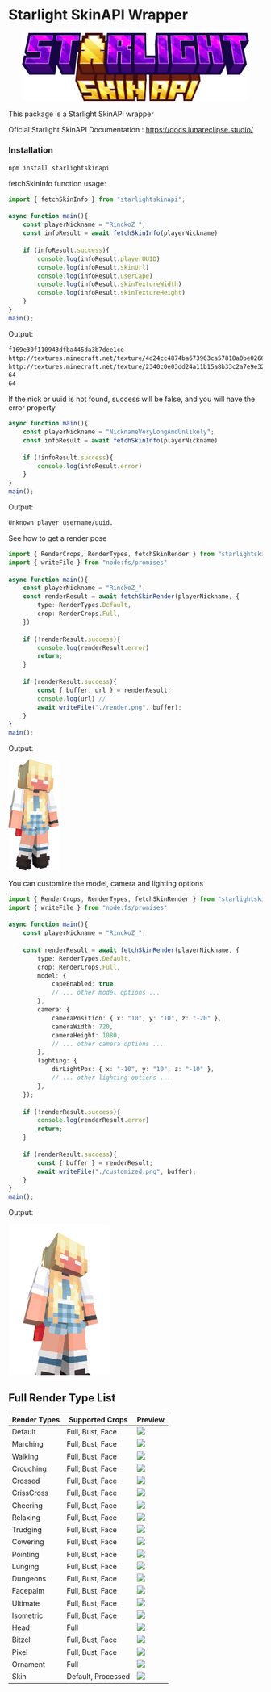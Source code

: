 # Starlight SkinAPI Wrapper
<p align="center">
    <img src="./assets/images/logo.png" width=450>
</p>

This package is a Starlight SkinAPI wrapper

Oficial Starlight SkinAPI Documentation : https://docs.lunareclipse.studio/

### Installation
```bash
npm install starlightskinapi
```

fetchSkinInfo function usage:
```ts
import { fetchSkinInfo } from "starlightskinapi";

async function main(){
    const playerNickname = "RinckoZ_";
    const infoResult = await fetchSkinInfo(playerNickname)

    if (infoResult.success){
        console.log(infoResult.playerUUID)
        console.log(infoResult.skinUrl)
        console.log(infoResult.userCape)
        console.log(infoResult.skinTextureWidth)
        console.log(infoResult.skinTextureHeight)
    }
}
main();
```
Output:
```bash
f169e30f110943dfba445da3b7dee1ce
http://textures.minecraft.net/texture/4d24cc4874ba673963ca57818a0be02666aa80f4747d00b45571e380ed9b54f7
http://textures.minecraft.net/texture/2340c0e03dd24a11b15a8b33c2a7e9e32abb2051b2481d0ba7defd635ca7a933
64
64
```

If the nick or uuid is not found, success will be false, and you will have the error property
```ts
async function main(){
    const playerNickname = "NicknameVeryLongAndUnlikely";
    const infoResult = await fetchSkinInfo(playerNickname)

    if (!infoResult.success){
        console.log(infoResult.error)
    }
}
main();
```

Output: 
```bash
Unknown player username/uuid.
```

See how to get a render pose

```ts
import { RenderCrops, RenderTypes, fetchSkinRender } from "starlightskinapi";
import { writeFile } from "node:fs/promises"

async function main(){
    const playerNickname = "RinckoZ_";
    const renderResult = await fetchSkinRender(playerNickname, {
        type: RenderTypes.Default,
        crop: RenderCrops.Full,
    })

    if (!renderResult.success){
        console.log(renderResult.error)
        return;
    }

    if (renderResult.success){
        const { buffer, url } = renderResult;
        console.log(url) // 
        await writeFile("./render.png", buffer);
    }
}
main();
```
Output:

<img src="assets/images/render.png" width=100>

You can customize the model, camera and lighting options

```ts
import { RenderCrops, RenderTypes, fetchSkinRender } from "starlightskinapi";
import { writeFile } from "node:fs/promises"

async function main(){
    const playerNickname = "RinckoZ_";

    const renderResult = await fetchSkinRender(playerNickname, {
        type: RenderTypes.Default,
        crop: RenderCrops.Full,
        model: {
            capeEnabled: true,
            // ... other model options ...
        },
        camera: {
            cameraPosition: { x: "10", y: "10", z: "-20" },
            cameraWidth: 720,
            cameraHeight: 1080,
            // ... other camera options ...
        },
        lighting: {
            dirLightPos: { x: "-10", y: "10", z: "-10" },
            // ... other lighting options ...
        },
    });

    if (!renderResult.success){
        console.log(renderResult.error)
        return;
    }

    if (renderResult.success){
        const { buffer } = renderResult;
        await writeFile("./customized.png", buffer);
    }
}
main();
```

Output:

<img src="assets/images/customized.png" width=200>


## Full Render Type List

| Render Types | Supported Crops | Preview |
| ------------ | --------------- | ------- |
| Default | Full, Bust, Face | <img src="https://starlightskins.lunareclipse.studio/skin-render/default/RinckoZ_/full" width=40> |
| Marching | Full, Bust, Face | <img src="https://starlightskins.lunareclipse.studio/skin-render/marching/RinckoZ_/full" width=40> |
| Walking | Full, Bust, Face | <img src="https://starlightskins.lunareclipse.studio/skin-render/walking/RinckoZ_/full" width=40> |
| Crouching | Full, Bust, Face | <img src="https://starlightskins.lunareclipse.studio/skin-render/crouching/RinckoZ_/full" width=40> |
| Crossed | Full, Bust, Face | <img src="https://starlightskins.lunareclipse.studio/skin-render/crossed/RinckoZ_/full" width=40> |
| CrissCross| Full, Bust, Face | <img src="https://starlightskins.lunareclipse.studio/skin-render/criss_cross/RinckoZ_/full" width=40> |
| Cheering| Full, Bust, Face | <img src="https://starlightskins.lunareclipse.studio/skin-render/cheering/RinckoZ_/full" width=40> |
| Relaxing| Full, Bust, Face | <img src="https://starlightskins.lunareclipse.studio/skin-render/relaxing/RinckoZ_/full" width=40> |
| Trudging | Full, Bust, Face | <img src="https://starlightskins.lunareclipse.studio/skin-render/trudging/RinckoZ_/full" width=40> |
| Cowering| Full, Bust, Face | <img src="https://starlightskins.lunareclipse.studio/skin-render/cowering/RinckoZ_/full" width=40> |
| Pointing| Full, Bust, Face | <img src="https://starlightskins.lunareclipse.studio/skin-render/pointing/RinckoZ_/full" width=40> |
| Lunging| Full, Bust, Face | <img src="https://starlightskins.lunareclipse.studio/skin-render/lunging/RinckoZ_/full" width=40> |
| Dungeons| Full, Bust, Face | <img src="https://starlightskins.lunareclipse.studio/skin-render/dungeons/RinckoZ_/full" width=40> |
| Facepalm| Full, Bust, Face | <img src="https://starlightskins.lunareclipse.studio/skin-render/facepalm/RinckoZ_/full" width=40> |
| Ultimate| Full, Bust, Face | <img src="https://starlightskins.lunareclipse.studio/skin-render/ultimate/RinckoZ_/full" width=40> |
| Isometric| Full, Bust, Face | <img src="https://starlightskins.lunareclipse.studio/skin-render/isometric/RinckoZ_/full" width=40> |
| Head| Full | <img src="https://starlightskins.lunareclipse.studio/skin-render/head/RinckoZ_/full" width=40> |
| Bitzel| Full, Bust, Face | <img src="https://starlightskins.lunareclipse.studio/skin-render/bitzel/RinckoZ_/full" width=40> |
| Pixel| Full, Bust, Face | <img src="https://starlightskins.lunareclipse.studio/skin-render/pixel/RinckoZ_/full" width=40> |
| Ornament| Full | <img src="https://starlightskins.lunareclipse.studio/skin-render/ornament/RinckoZ_/full" width=40> |
| Skin| Default, Processed | <img src="https://starlightskins.lunareclipse.studio/skin-render/skin/RinckoZ_/default" width=40> |